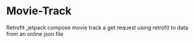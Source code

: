# Movie-Track
Retrofit ,jetpack compose movie track 
a get  request using retrofit to  data from an online json file
